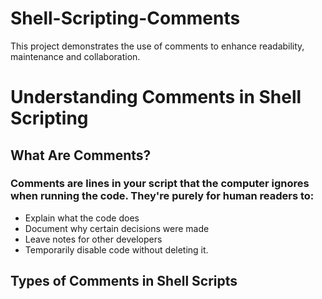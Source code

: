 # Shell-Scripting-Comments
This project demonstrates the use of comments to enhance readability, maintenance and collaboration.

# Understanding Comments in Shell Scripting

## What Are Comments?

### Comments are lines in your script that the computer ignores when running the code. They're purely for human readers to:

* Explain what the code does
* Document why certain decisions were made
* Leave notes for other developers
* Temporarily disable code without deleting it.

## Types of Comments in Shell Scripts